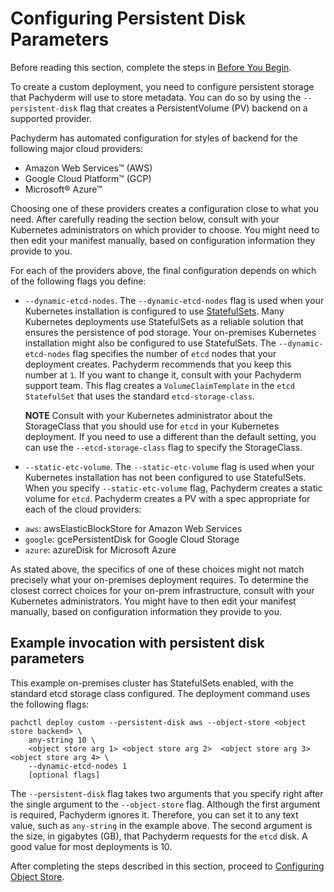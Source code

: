 # Configuring Persistent Disk Parameters

Before reading this section, complete the steps in [Before You
Begin](./deploy_custom_before_you_begin.md).

To create a custom deployment, you need to configure
persistent storage that Pachyderm will use to store metadata.
You can do so by using the `--persistent-disk` flag
that creates a PersistentVolume (PV) backend on a supported provider.

Pachyderm has automated configuration for styles of backend for the
following major cloud providers:

- Amazon Web Services™ (AWS)
- Google Cloud Platform™ (GCP)
- Microsoft® Azure™

Choosing one of these providers creates a configuration close to what
you need.
After carefully reading the section below,
consult with your Kubernetes administrators on which provider to choose.
You might need to then edit your manifest manually,
based on configuration information they provide to you.

For each of the providers above,
the final configuration depends on which of
the following flags you define:

* `--dynamic-etcd-nodes`. The `--dynamic-etcd-nodes` flag is
used when your Kubernetes installation is configured to use
[StatefulSets](../on_premises#statefulsets).
Many Kubernetes deployments use StatefulSets as a reliable solution that
ensures the persistence of pod storage. Your on-premises
Kubernetes installation might also be configured to use StatefulSets.
The `--dynamic-etcd-nodes` flag specifies the number of `etcd` nodes
that your deployment creates. Pachyderm recommends that you keep this
number at `1`. If you want to change it, consult with your Pachyderm
support team.
This flag creates a `VolumeClaimTemplate` in the `etcd` `StatefulSet`
that uses the standard `etcd-storage-class`.

  **NOTE** Consult with your Kubernetes administrator about the StorageClass
  that you should use for `etcd` in your Kubernetes deployment.
  If you need to use a different than the default setting,
  you can use the `--etcd-storage-class` flag to specify the StorageClass.

* `--static-etc-volume`. The `--static-etc-volume` flag is used when
your Kubernetes installation has not been configured to use StatefulSets.
When you specify `--static-etc-volume` flag, Pachyderm creates a static
volume for `etcd`. Pachyderm creates a PV with a spec appropriate
for each of the cloud providers:

- `aws`: awsElasticBlockStore for Amazon Web Services
- `google`: gcePersistentDisk for Google Cloud Storage
- `azure`: azureDisk for Microsoft Azure

As stated above, the specifics of one of these choices might
not match precisely what your on-premises deployment requires.
To determine the closest correct choices for your on-prem infrastructure,
consult with your Kubernetes administrators.
You might have to then edit your manifest manually,
based on configuration information they provide to you.

## Example invocation with persistent disk parameters

This example on-premises cluster has StatefulSets
enabled, with the standard etcd storage class configured.
The deployment command uses the following flags:

```
pachctl deploy custom --persistent-disk aws --object-store <object store backend> \
    any-string 10 \
    <object store arg 1> <object store arg 2>  <object store arg 3>  <object store arg 4> \
    --dynamic-etcd-nodes 1
    [optional flags]
```

The `--persistent-disk` flag takes two arguments
that you specify right after the single argument to the `--object-store` flag.
Although the first argument is required, Pachyderm ignores it.
Therefore, you can set it to any text value, such as `any-string` in the
example above.
The second argument is the size,
in gigabytes (GB), that Pachyderm requests for the `etcd` disk.
A good value for most deployments is 10.

After completing the steps described in this section, proceed to
[Configuring Object Store](./deploy_custom_configuring_object_store.md).
